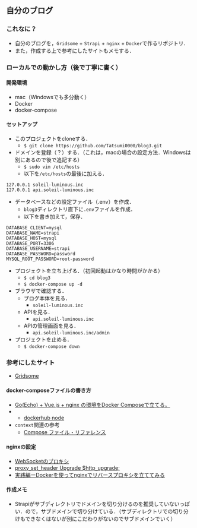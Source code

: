 ## 自分のブログ
### これなに？
- 自分のブログを，`Gridsome` + `Strapi` + `nginx` + `Docker`で作るリポジトリ．
- また，作成する上で参考にしたサイトもメモする．
### ローカルでの動かし方（後で丁寧に書く）
#### 開発環境
- mac（Windowsでも多分動く）
- Docker
- docker-compose
#### セットアップ
- このプロジェクトをcloneする．
  - `$ git clone https://github.com/Tatsumi0000/blog3.git`
- ドメインを登録（？）する．（これは，macの場合の設定方法．Windowsは別にあるので後で追記する）
  - `$ sudo vim /etc/hosts`
  - 以下を`/etc/hosts`の最後に加える．
```
127.0.0.1 soleil-luminous.inc
127.0.0.1 api.soleil-luminous.inc
```
- データベースなどの設定ファイル（.env）を作成．
  - `blog3`ディレクトリ直下に`.env`ファイルを作成．
  - 以下を書き加えて，保存．
```
DATABASE_CLIENT=mysql
DATABASE_NAME=strapi
DATABASE_HOST=mysql
DATABASE_PORT=3306
DATABASE_USERNAME=strapi
DATABASE_PASSWORD=password
MYSQL_ROOT_PASSWORD=root-password
```
- プロジェクトを立ち上げる．（初回起動はかなり時間がかかる）
  - `$ cd blog3`
  - `$ docker-compose up -d`
- ブラウザで確認する．
  - ブログ本体を見る．
    - `soleil-luminous.inc`
  - APIを見る．
    - `api.soleil-luminous.inc`
  - APIの管理画面を見る．
    - `api.soleil-luminous.inc/admin`
- プロジェクトを止める．
  - `$ docker-compose down`
### 参考にしたサイト
- [Gridsome](https://gridsome.org/)
#### docker-composeファイルの書き方
- [Go(Echo) + Vue.js + nginx の環境をDocker Composeで立てる。](https://qiita.com/69incat/items/9bbfbf8566535dc266c6)
- - [dockerhub node](https://hub.docker.com/_/node)
- `context`関連の参考
  - [Compose ファイル・リファレンス](http://docs.docker.jp/compose/compose-file.html)
#### nginxの設定
- [WebSocketのプロキシ](http://mogile.web.fc2.com/nginx/http/websocket.html)
- [proxy_set_header Upgrade $http_upgrade;](https://qiita.com/YuukiMiyoshi/items/d56d99be7fb8f69a751b#proxy_set_header-upgrade-http_upgrade)
- [実践編ーDockerを使ってnginxでリバースプロキシを立ててみる](https://qiita.com/zawawahoge/items/d58ab6b746625e8d4457)

#### 作成メモ
- Strapiがサブディレクトリでドメインを切り分けるのを推奨していないっぽい．ので，サブドメインで切り分けている．（サブディレクトリでの切り分けもできなくはないが別にこだわりがないのでサブドメインでいく）
